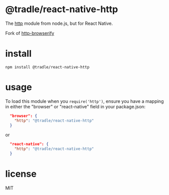# @tradle/react-native-http

The
[http](http://nodejs.org/docs/v0.4.10/api/all.html#hTTP) module from node.js,
but for React Native.

Fork of [http-browserify](https://github.com/substack/http-browserify)

# install

```
npm install @tradle/react-native-http
```

# usage

To load this module when you `require('http')`, ensure you have a mapping in either the "browser" or "react-native" field in your package.json:

```json
  "browser": {
    "http": "@tradle/react-native-http"
  }
```

or 

```json
  "react-native": {
    "http": "@tradle/react-native-http"
  }
```

# license

MIT
